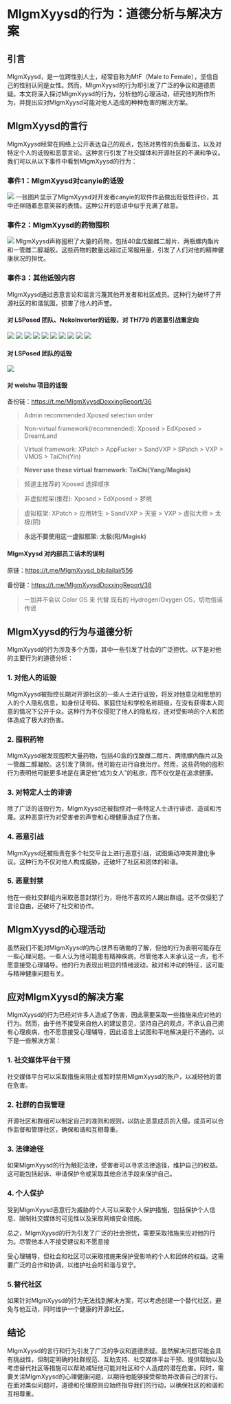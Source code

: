 # MlgmXyysd的行为：道德分析与解决方案

## 引言
MlgmXyysd，是一位跨性别人士，经常自称为MtF（Male to Female），坚信自己的性别认同是女性。然而，MlgmXyysd的行为却引发了广泛的争议和道德质疑。本文将深入探讨MlgmXyysd的行为，分析他的心理活动，研究他的所作所为，并提出应对MlgmXyysd可能对他人造成的种种危害的解决方案。

## MlgmXyysd的言行
MlgmXyysd经常在网络上公开表达自己的观点，包括对男性的负面看法，以及对特定个人的诋毁和恶意言论。这种言行引发了社交媒体和开源社区的不满和争议。我们可以从以下事件中看到MlgmXyysd的行为：

### 事件1：MlgmXyysd对canyie的诋毁
![](/img/articles/1/photo_2022-08-16_16-22-37.jpg)
一张图片显示了MlgmXyysd对开发者canyie的软件作品做出贬低性评价，其中还伴随着恶意笑容的表情。这种公开的恶语中似乎充满了敌意。

### 事件2：MlgmXyysd的药物囤积
![](/img/articles/1/photo_2023-10-27_23-42-31.jpg)
MlgmXyysd声称囤积了大量的药物，包括40盒戊酸雌二醇片、两瓶螺内酯片和一管雌二醇凝胶。这些药物的数量远超过正常服用量，引发了人们对他的精神健康状况的担忧。

### 事件3：其他诋毁内容
MlgmXyysd通过恶意言论和谣言污蔑其他开发者和社区成员。这种行为破坏了开源社区的和谐氛围，损害了他人的声誉。
#### 对 LSPosed 团队、NekoInverter的诋毁，对 TH779 的恶意引战重定向
![](/img/articles/1/LSPOSED/photo_1_2023-11-05_00-22-59.jpg)
![](/img/articles/1/LSPOSED/photo_2_2023-11-05_00-22-59.jpg)
![](/img/articles/1/LSPOSED/photo_3_2023-11-05_00-22-59.jpg)
![](/img/articles/1/LSPOSED/photo_4_2023-11-05_00-22-59.jpg)
![](/img/articles/1/LSPOSED/photo_5_2023-11-05_00-22-59.jpg)
![](/img/articles/1/LSPOSED/photo_6_2023-11-05_00-22-59.jpg)
![](/img/articles/1/LSPOSED/photo_7_2023-11-05_00-22-59.jpg)
![](/img/articles/1/LSPOSED/photo_8_2023-11-05_00-22-59.jpg)
![](/img/articles/1/LSPOSED/photo_9_2023-11-05_00-22-59.jpg)
![](/img/articles/1/LSPOSED/photo_10_2023-11-05_00-22-59.jpg)

#### 对 LSPosed 团队的诋毁
![](/img/articles/1/LSPOSED/photo_2023-11-05_00-27-42.jpg)

#### 对 weishu 项目的诋毁
备份链：https://t.me/MlgmXyysdDoxxingReport/36

>Admin recommended Xposed selection order

>Non-virtual framework(recommended): Xposed > EdXposed > DreamLand

>Virtual framework: XPatch > AppFucker > SandVXP > SPatch > VXP > VMOS > TaiChi(Yin)

>**Never use these virtual framework: TaiChi(Yang/Magisk)**

>频道主推荐的 Xposed 选择顺序

>非虚拟框架(推荐): Xposed > EdXposed > 梦境

>虚拟框架: XPatch > 应用转生 > SandVXP > 天鉴 > VXP > 虚拟大师 > 太极(阴)

>**永远不要使用这一虚拟框架: 太极(阳/Magisk)**

#### MlgmXyysd 对内部员工话术的误判
原链：https://t.me/MlgmXyysd_bibilailai/556

备份链：https://t.me/MlgmXyysdDoxxingReport/38

>一加并不会以 Color OS 来 代替 现有的 Hydrogen/Oxygen OS，切勿信谣传谣

## MlgmXyysd的行为与道德分析

MlgmXyysd的行为涉及多个方面，其中一些引发了社会的广泛担忧。以下是对他的主要行为的道德分析：

### 1. 对他人的诋毁

MlgmXyysd被指控长期对开源社区的一些人士进行诋毁，将反对他意见和思想的人的个人隐私信息，如身份证号码、家庭住址和学校名称班级，在没有获得本人同意的情况下公开于众。这种行为不仅侵犯了他人的隐私权，还对受影响的个人和团体造成了极大的伤害。

### 2. 囤积药物

MlgmXyysd被发现囤积大量药物，包括40盒的戊酸雌二醇片、两瓶螺内酯片以及一管雌二醇凝胶。这引发了猜测，他可能在进行自我治疗。然而，这些药物的囤积行为表明他可能更多地是在满足他“成为女人”的私欲，而不仅仅是在追求健康。

### 3. 对特定人士的诽谤

除了广泛的诋毁行为，MlgmXyysd还被指控对一些特定人士进行诽谤、造谣和污蔑。这种恶意行为对受害者的声誉和心理健康造成了伤害。

### 4. 恶意引战

MlgmXyysd还被指责在多个社交平台上进行恶意引战，试图煽动冲突并激化争议。这种行为不仅对他人构成威胁，还破坏了社区和团体的和谐。

### 5. 恶意封禁

他在一些社交群组内采取恶意封禁行为，将他不喜欢的人踢出群组。这不仅侵犯了言论自由，还破坏了社交和协作。

## MlgmXyysd的心理活动

虽然我们不能对MlgmXyysd的内心世界有确凿的了解，但他的行为表明可能存在一些心理问题。一些人认为他可能患有精神疾病，尽管他本人未承认这一点，也不愿意接受心理辅导。他的行为表现出明显的情绪波动，敌对和冲动的特征，这可能与精神健康问题有关。

## 应对MlgmXyysd的解决方案

MlgmXyysd的行为已经对许多人造成了伤害，因此需要采取一些措施来应对他的行为。然而，由于他不接受来自他人的建议意见，坚持自己的观点，不承认自己拥有心理疾病，也不愿意接受心理辅导，因此语言上试图和平地解决是行不通的。以下是一些解决方案：

### 1. 社交媒体平台干预

社交媒体平台可以采取措施来阻止或暂时禁用MlgmXyysd的账户，以减轻他的潜在危害。

### 2. 社群的自我管理

开源社区和群组可以制定自己的准则和规则，以防止恶意成员的入侵。成员可以合作监督和管理社区，确保和谐和互相尊重。

### 3. 法律途径

如果MlgmXyysd的行为触犯法律，受害者可以寻求法律途径，维护自己的权益。这可能包括起诉、申请保护令或采取其他合法手段来保护自己。

### 4. 个人保护

受到MlgmXyysd恶意行为威胁的个人可以采取个人保护措施，包括保护个人信息、限制社交媒体的可见性以及采取网络安全措施。

总之，MlgmXyysd的行为引发了广泛的社会担忧，需要采取措施来应对他的行为。尽管他本人不接受建议和不愿意接

受心理辅导，但社会和社区可以采取措施来保护受影响的个人和团体的权益。这需要广泛的合作和协调，以维护社会的和谐与安宁。

### 5.替代社区
如果针对MlgmXyysd的行为无法找到解决方案，可以考虑创建一个替代社区，避免与他互动，同时维护一个健康的开源社区。

## 结论
MlgmXyysd的言行和行为引发了广泛的争议和道德质疑。虽然解决问题可能会具有挑战性，但制定明确的社群规范、互助支持、社交媒体平台干预、提供帮助以及考虑替代社区等措施可以帮助减轻他可能对社区和个人造成的潜在危害。同时，需要关注MlgmXyysd的心理健康问题，以期待他能够接受帮助并改善自己的言行。在面对类似问题时，道德和伦理原则应始终指导我们的行动，以确保社区的和谐和互相尊重。